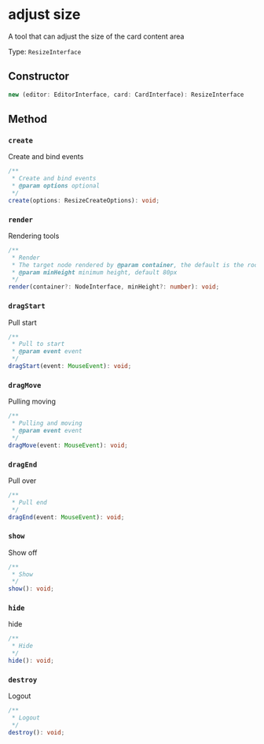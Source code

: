 # adjust size

A tool that can adjust the size of the card content area

Type: `ResizeInterface`

## Constructor

```ts
new (editor: EditorInterface, card: CardInterface): ResizeInterface
```

## Method

### `create`

Create and bind events

```ts
/**
 * Create and bind events
 * @param options optional
 */
create(options: ResizeCreateOptions): void;
```

### `render`

Rendering tools

```ts
/**
 * Render
 * The target node rendered by @param container, the default is the root node of the current card
 * @param minHeight minimum height, default 80px
 */
render(container?: NodeInterface, minHeight?: number): void;
```

### `dragStart`

Pull start

```ts
/**
 * Pull to start
 * @param event event
 */
dragStart(event: MouseEvent): void;
```

### `dragMove`

Pulling moving

```ts
/**
 * Pulling and moving
 * @param event event
 */
dragMove(event: MouseEvent): void;
```

### `dragEnd`

Pull over

```ts
/**
 * Pull end
 */
dragEnd(event: MouseEvent): void;
```

### `show`

Show off

```ts
/**
 * Show
 */
show(): void;
```

### `hide`

hide

```ts
/**
 * Hide
 */
hide(): void;
```

### `destroy`

Logout

```ts
/**
 * Logout
 */
destroy(): void;
```
